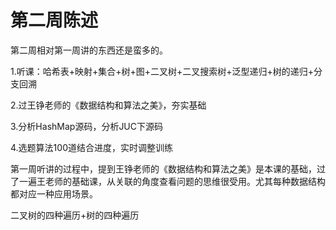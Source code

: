 # 第二周陈述

  

第二周相对第一周讲的东西还是蛮多的。

1.听课：哈希表+映射+集合+树+图+二叉树+二叉搜索树+泛型递归+树的递归+分支回溯

2.过王铮老师的《数据结构和算法之美》，夯实基础

3.分析HashMap源码，分析JUC下源码

4.选题算法100道结合进度，实时调整训练

​      第一周听讲的过程中，提到王铮老师的《数据结构和算法之美》是本课的基础，过了一遍王老师的基础课，从关联的角度查看问题的思维很受用。尤其每种数据结构都对应一种应用场景。



二叉树的四种遍历+树的四种遍历



